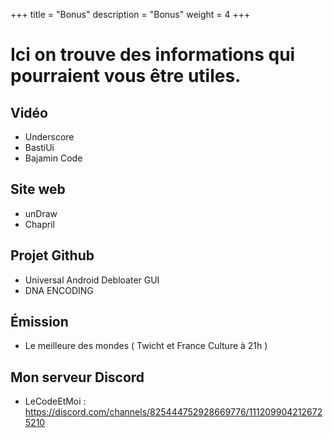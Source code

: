 +++
title = "Bonus"
description = "Bonus"
weight = 4
+++

 <h1>Ici on trouve des informations qui pourraient vous être utiles.</h1> 

  <h2>Vidéo</h2>

- Underscore 
- BastiUi
- Bajamin Code


<h2> Site web </h2>

- unDraw
- Chapril

<h2> Projet Github </h2>

- Universal Android Debloater GUI
- DNA ENCODING

<h2> Émission </h2>

- Le meilleure des mondes ( Twicht et France Culture à 21h )

<h2> Mon serveur Discord </h2>

- LeCodeEtMoi : https://discord.com/channels/825444752928669776/1112099042126725210

